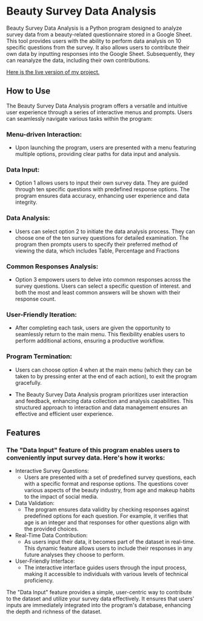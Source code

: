 # Beauty Survey Data Analysis
Beauty Survey Data Analysis is a Python program designed to analyze survey data from a beauty-related questionnaire stored in a Google Sheet. This tool provides users with the ability to perform data analysis on 10 specific questions from the survey. It also allows users to contribute their own data by inputting responses into the Google Sheet. Subsequently, they can reanalyze the data, including their own contributions.

[Here is the live version of my project.](https://beauty-survey-data-analysis-c46750aa61b4.herokuapp.com/)

## How to Use
The Beauty Survey Data Analysis program offers a versatile and intuitive user experience through a series of interactive menus and prompts. Users can seamlessly navigate various tasks within the program:

### Menu-driven Interaction:

- Upon launching the program, users are presented with a menu featuring multiple options, providing clear paths for data input and analysis.

### Data Input:

- Option 1 allows users to input their own survey data. They are guided through ten specific questions with predefined response options.
The program ensures data accuracy, enhancing user experience and data integrity.

### Data Analysis:

- Users can select option 2 to initiate the data analysis process. They can choose one of the ten survey questions for detailed examination.
The program then prompts users to specify their preferred method of viewing the data, which includes Table, Percentage and Fractions

### Common Responses Analysis:

- Option 3 empowers users to delve into common responses across the survey questions. Users can select a specific question of interest.
and both the most and least common answers will be shown with their response count.

### User-Friendly Iteration:

- After completing each task, users are given the opportunity to seamlessly return to the main menu. This flexibility enables users to perform additional actions, ensuring a productive workflow.

### Program Termination:

- Users can choose option 4 when at the main menu (which they can be taken to by pressing enter at the end of each action), to exit the program gracefully.

- The Beauty Survey Data Analysis program prioritizes user interaction and feedback, enhancing data collection and analysis capabilities. This structured approach to interaction and data management ensures an effective and efficient user experience.

## Features

### The "Data Input" feature of this program enables users to conveniently input survey data. Here's how it works:

- Interactive Survey Questions: 
    - Users are presented with a set of predefined survey questions, each with a specific format and response options. The questions cover     various aspects of the beauty industry, from age and makeup habits to the impact of social media.
- Data Validation: 
    - The program ensures data validity by checking responses against predefined options for each question. For example, it verifies that age is an integer and that responses for other questions align with the provided choices. 
- Real-Time Data Contribution:
    - As users input their data, it becomes part of the dataset in real-time. This dynamic feature allows users to include their responses in any future analyses they choose to perform.   
- User-Friendly Interface: 
    - The interactive interface guides users through the input process, making it accessible to individuals with various levels of technical proficiency.

 The "Data Input" feature provides a simple, user-centric way to contribute to the dataset and utilize your survey data effectively. It ensures that users' inputs are immediately integrated into the program's database, enhancing the depth and richness of the dataset.

 